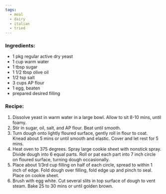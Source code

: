 ```yaml
---
tags:
  - meal
  - dairy
  - italian
  - tried
---
```

### Ingredients:
- 1 pkg regular active dry yeast
- 1 cup warm water
- 1 tbsp sugar
- 1 1/2 tbsp olive oil
- 1/2 tsp salt
- 3 cups AP flour
- 1 egg, beaten
- prepared desired filling

### Recipe:
1. Dissolve yeast in warm water in a large bowl. Allow to sit 8-10 mins, until foamy. 
2. Stir in sugar, oil, salt, and AP flour. Beat until smooth. 
3. Turn dough onto lightly floured surface, gently roll in flour to coat. Knead about 5 mins or until smooth and elastic. Cover and let rest for 5 mins.
4. Heat oven to 375 degrees. Spray large cookie sheet with nonstick spray. Divide dough into 6 equal parts. Roll or pat each part into 7 inch circle on floured surface, turning dough occasionally. 
5. Place about 1/3rd cup filling on half of each circle, spread to within 1 inch of edge. Fold dough over filling, fold edge up and pinch to seal. Place on cookie sheet.
6. Brush with egg white. Cut several slits in top surface of dough to vent steam. Bake 25 to 30 mins or until golden brown. 